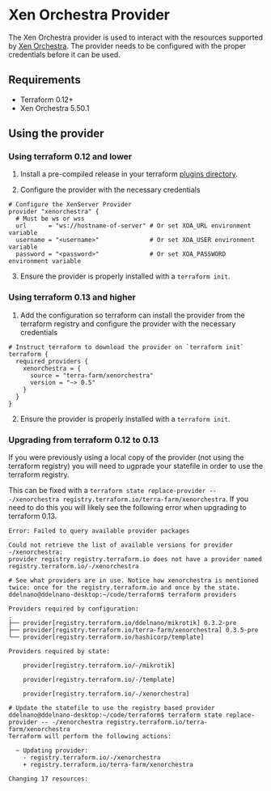 # Xen Orchestra Provider

The Xen Orchestra provider is used to interact with the resources supported by [Xen Orchestra](https://github.com/vatesfr/xen-orchestra).
The provider needs to be configured with the proper credentials before it can be used.

## Requirements

* Terraform 0.12+
* Xen Orchestra 5.50.1

## Using the provider

### Using terraform 0.12 and lower

1. Install a pre-compiled release in your terraform [plugins directory](https://www.terraform.io/docs/configuration-0-11/providers.html).

2. Configure the provider with the necessary credentials
```hcl
# Configure the XenServer Provider
provider "xenorchestra" {
  # Must be ws or wss
  url      = "ws://hostname-of-server" # Or set XOA_URL environment variable
  username = "<username>"              # Or set XOA_USER environment variable
  password = "<password>"              # Or set XOA_PASSWORD environment variable

```

3. Ensure the provider is properly installed with a `terraform init`.

### Using terraform 0.13 and higher

1. Add the configuration so terraform can install the provider from the terraform registry and configure the provider with the necessary credentials

```hcl
# Instruct terraform to download the provider on `terraform init`
terraform {
  required_providers {
    xenorchestra = {
      source = "terra-farm/xenorchestra"
      version = "~> 0.5"
    }
  }
}
```

2. Ensure the provider is properly installed with a `terraform init`.

### Upgrading from terraform 0.12 to 0.13

If you were previously using a local copy of the provider (not using the terraform registry) you will need to ugprade your statefile in order to use the terraform registry.

This can be fixed with a `terraform state replace-provider -- -/xenorchestra registry.terraform.io/terra-farm/xenorchestra`. If you need to do this you will likely see the following error when upgrading to terraform 0.13.

```
Error: Failed to query available provider packages

Could not retrieve the list of available versions for provider -/xenorchestra:
provider registry registry.terraform.io does not have a provider named
registry.terraform.io/-/xenorchestra

# See what providers are in use. Notice how xenorchestra is mentioned twice: once for the registry.terraform.io and once by the state.
ddelnano@ddelnano-desktop:~/code/terraform$ terraform providers

Providers required by configuration:
.
├── provider[registry.terraform.io/ddelnano/mikrotik] 0.3.2-pre
├── provider[registry.terraform.io/terra-farm/xenorchestra] 0.3.5-pre
└── provider[registry.terraform.io/hashicorp/template]

Providers required by state:

    provider[registry.terraform.io/-/mikrotik]

    provider[registry.terraform.io/-/template]

    provider[registry.terraform.io/-/xenorchestra]

# Update the statefile to use the registry based provider
ddelnano@ddelnano-desktop:~/code/terraform$ terraform state replace-provider -- -/xenorchestra registry.terraform.io/terra-farm/xenorchestra
Terraform will perform the following actions:

  ~ Updating provider:
    - registry.terraform.io/-/xenorchestra
    + registry.terraform.io/terra-farm/xenorchestra

Changing 17 resources:

```
